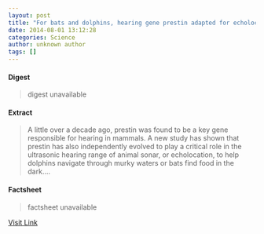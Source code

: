 ```yaml
---
layout: post
title: "For bats and dolphins, hearing gene prestin adapted for echolocation"
date: 2014-08-01 13:12:28
categories: Science
author: unknown author
tags: []
---
```



#### Digest
>digest unavailable

#### Extract
>A little over a decade ago, prestin was found to be a key gene responsible for hearing in mammals. A new study has shown that prestin has also independently evolved to play a critical role in the ultrasonic hearing range of animal sonar, or echolocation, to help dolphins navigate through murky waters or bats find food in the dark....

#### Factsheet
>factsheet unavailable

[Visit Link](http://feeds.sciencedaily.com/~r/sciencedaily/~3/k5Sf2UO7Knk/140801091228.htm)


